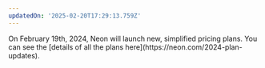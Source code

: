 ```yaml
---
updatedOn: '2025-02-20T17:29:13.759Z'
---
```


<Admonition type="comingSoon" title="New pricing plans">
On February 19th, 2024, Neon will launch new, simplified pricing plans. You can see the [details of all the plans here](https://neon.com/2024-plan-updates).
</Admonition>
